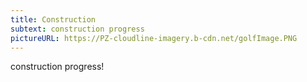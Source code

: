 ```yaml
---
title: Construction
subtext: construction progress
pictureURL: https://PZ-cloudline-imagery.b-cdn.net/golfImage.PNG
---
```

construction progress!
